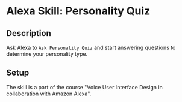 # Alexa Skill: Personality Quiz

## Description

Ask Alexa to `Ask Personality Quiz` and start answering questions to determine your personality type.

## Setup

The skill is a part of the course "Voice User Interface Design in collaboration with Amazon Alexa". 
